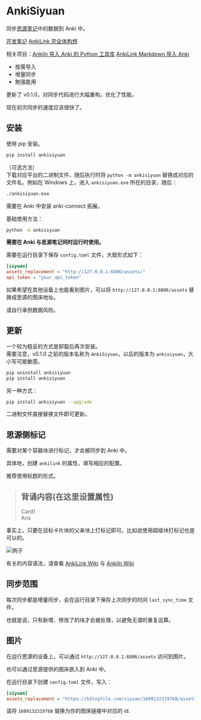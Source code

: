 # AnkiSiyuan

同步[思源笔记](https://github.com/siyuan-note/siyuan)中的数据到 Anki 中。

[开发笔记](https://ld246.com/article/1627227554664) [AnkiLink 完全体构想](https://www.codein.icu/ankilink-complete/)

相关项目：[AnkiIn 导入 Anki 的 Python 工具库](https://github.com/Clouder0/AnkiIn) [AnkiLink Markdown 导入 Anki](https://github.com/Clouder0/AnkiLink)

- 按需导入
- 增量同步
- 勉强能用

更新了 v0.1.0，对同步代码进行大幅重构，优化了性能。

现在初次同步的速度应该很快了。

## 安装

使用 pip 安装。

```bash
pip install ankisiyuan
```

（可选方法）  
下载对应平台的二进制文件，随后执行时将 `python -m ankisiyuan` 替换成对应的文件名。例如在 Windows 上，进入 `ankisiyuan.exe` 所在的目录，随后：

```cmd
./ankisiyuan.exe
```

需要在 Anki 中安装 anki-connect 拓展。

基础使用方法：

```bash
python -m ankisiyuan
```

**需要在 Anki 与思源笔记同时运行时使用。**

需要在运行目录下保存 `config.toml` 文件，大致形式如下：

```toml
[siyuan]
assets_replacement = "http://127.0.0.1:6806/assets/"
api_token = "your_api_token"
```

如果希望在其他设备上也能看到图片，可以将 `http://127.0.0.1:6806/assets` 替换成思源的图床地址。

请自行承担数据风险。

## 更新

一个较为稳妥的方式是卸载后再次安装。  
需要注意，v0.1.0 之前的版本名称为 `AnkiSiyuan`，以后的版本为 `ankisiyuan`，大小写可能敏感。

```bash
pip uninstall ankisiyuan
pip install ankisiyuan
```

另一种方式：

```bash
pip install ankisiyuan --upgrade
```

二进制文件直接替换文件即可更新。

## 思源侧标记

需要对某个容器块进行标记，才会被同步到 Anki 中。

具体地，创建 `ankilink` 的属性，填写相应的配置。

推荐使用标题的形式。

> ## 背诵内容(在这里设置属性)
>
> Card1  
> Ans

事实上，只要在目标卡片块的父亲块上打标记即可。比如说使用超级块打标记也是可以的。

![例子](https://user-images.githubusercontent.com/41664195/131253057-a6ae22d0-02ce-4ad7-9757-43f7b1fb5c28.png)

有关的内容语法，请查看 [AnkiLink Wiki](https://github.com/Clouder0/AnkiLink/wiki) 与 [AnkiIn Wiki](https://github.com/Clouder0/AnkiIn/wiki)  

## 同步范围

每次同步都是增量同步，会在运行目录下保存上次同步的时间 `last_sync_time` 文件。

也就是说，只有新增、修改了的块才会被处理，以避免无谓的重复运算。

## 图片

在运行思源的设备上，可以通过 `http://127.0.0.1:6806/assets` 访问到图片。

也可以通过思源提供的图床嵌入到 Anki 中。

在运行目录下创建 `config.toml` 文件，写入：

```ini
[siyuan]
assets_replacement = "https://b3logfile.com/siyuan/1609132319768/assets"
```

请将 `1609132319768` 替换为你的图床链接中对应的 id.
